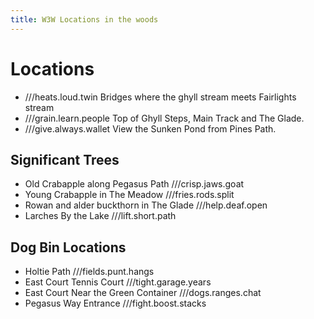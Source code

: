 ```yaml
---
title: W3W Locations in the woods
---
```


# Locations

* ///heats.loud.twin Bridges where the ghyll stream meets Fairlights stream
* ///grain.learn.people Top of Ghyll Steps, Main Track and The Glade.
* ///give.always.wallet View the Sunken Pond from Pines Path.




## Significant Trees

* Old Crabapple along Pegasus Path ///crisp.jaws.goat
* Young Crabapple in The Meadow ///fries.rods.split
* Rowan and alder buckthorn in The Glade ///help.deaf.open
* Larches By the Lake ///lift.short.path

## Dog Bin Locations

* Holtie Path ///fields.punt.hangs 
* East Court Tennis Court ///tight.garage.years
* East Court Near the Green Container ///dogs.ranges.chat
* Pegasus Way Entrance ///fight.boost.stacks
